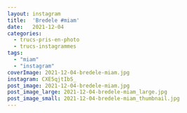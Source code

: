 ```yaml
---
layout: instagram
title:  'Bredele #miam'
date:   2021-12-04
categories: 
  - trucs-pris-en-photo
  - trucs-instagrammes
tags:
  - "miam"
  - "instagram"
coverImage: 2021-12-04-bredele-miam.jpg
instagram: CXE5qjtIbS_
post_image: 2021-12-04-bredele-miam.jpg
post_image_large: 2021-12-04-bredele-miam_large.jpg
post_image_small: 2021-12-04-bredele-miam_thumbnail.jpg
---
```



